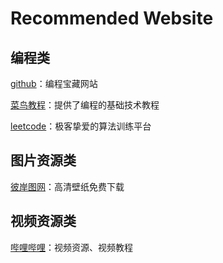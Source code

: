 # Recommended Website

## 编程类

[github](https://github.com/)：编程宝藏网站

[菜鸟教程](https://www.runoob.com/)：提供了编程的基础技术教程

[leetcode](https://leetcode.cn/)：极客挚爱的算法训练平台

## 图片资源类

[彼岸图网](https://pic.netbian.com/)：高清壁纸免费下载

## 视频资源类

[哔哩哔哩](https://www.bilibili.com/)：视频资源、视频教程
